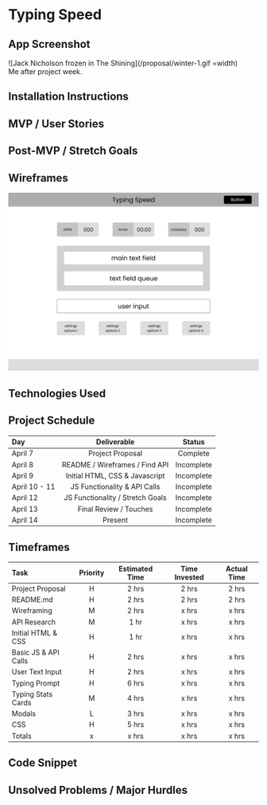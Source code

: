 # Typing Speed

## App Screenshot



![Jack Nicholson frozen in The Shining](/proposal/winter-1.gif =width)  
Me after project week.
## Installation Instructions

## MVP / User Stories

## Post-MVP / Stretch Goals

## Wireframes
![App Wireframe](/proposal/typing-speed-mockup.png)

## Technologies Used

## Project Schedule
|      Day      |            Deliverable           |   Status   |     
|:--------------|:--------------------------------:|:----------:|
| April 7       | Project Proposal                 |  Complete  |
| April 8       | README / Wireframes / Find API   | Incomplete |
| April 9       | Initial HTML, CSS & Javascript   | Incomplete |
| April 10 - 11 | JS Functionality & API Calls     | Incomplete |
| April 12      | JS Functionality / Stretch Goals | Incomplete |
| April 13      | Final Review / Touches           | Incomplete |
| April 14      | Present                          | Incomplete |

## Timeframes
|         Task         | Priority | Estimated Time | Time Invested | Actual Time |
|:---------------------|:--------:|:--------------:|:-------------:|:-----------:|
| Project Proposal     |    H     |     2 hrs      |     2 hrs     |    2 hrs    |
| README.md            |    H     |     2 hrs      |     2 hrs     |    2 hrs    |
| Wireframing          |    M     |     2 hrs      |     x hrs     |    x hrs    |
| API Research         |    M     |     1 hr       |     x hrs     |    x hrs    |
| Initial HTML & CSS   |    H     |     1 hr       |     x hrs     |    x hrs    |
| Basic JS & API Calls |    H     |     2 hrs      |     x hrs     |    x hrs    |
| User Text Input      |    H     |     2 hrs      |     x hrs     |    x hrs    |
| Typing Prompt        |    H     |     6 hrs      |     x hrs     |    x hrs    |
| Typing Stats Cards   |    M     |     4 hrs      |     x hrs     |    x hrs    |
| Modals               |    L     |     3 hrs      |     x hrs     |    x hrs    |
| CSS                  |    H     |     5 hrs      |     x hrs     |    x hrs    |
| Totals               |    x     |     x hrs      |     x hrs     |    x hrs    |

## Code Snippet

## Unsolved Problems / Major Hurdles